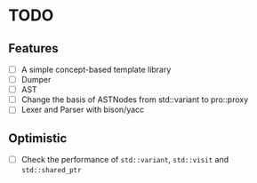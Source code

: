 # TODO

## Features

- [ ] A simple concept-based template library
- [ ] Dumper
- [ ] AST
- [ ] Change the basis of ASTNodes from std::variant to pro::proxy
- [ ] Lexer and Parser with bison/yacc

## Optimistic

- [ ] Check the performance of `std::variant`, `std::visit` and `std::shared_ptr`